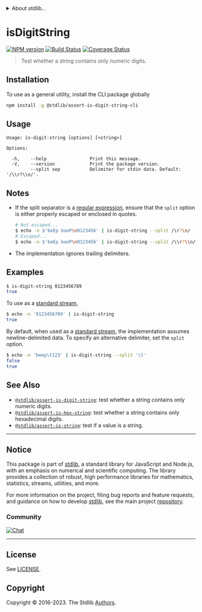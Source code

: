 <!--

@license Apache-2.0

Copyright (c) 2018 The Stdlib Authors.

Licensed under the Apache License, Version 2.0 (the "License");
you may not use this file except in compliance with the License.
You may obtain a copy of the License at

   http://www.apache.org/licenses/LICENSE-2.0

Unless required by applicable law or agreed to in writing, software
distributed under the License is distributed on an "AS IS" BASIS,
WITHOUT WARRANTIES OR CONDITIONS OF ANY KIND, either express or implied.
See the License for the specific language governing permissions and
limitations under the License.

-->


<details>
  <summary>
    About stdlib...
  </summary>
  <p>We believe in a future in which the web is a preferred environment for numerical computation. To help realize this future, we've built stdlib. stdlib is a standard library, with an emphasis on numerical and scientific computation, written in JavaScript (and C) for execution in browsers and in Node.js.</p>
  <p>The library is fully decomposable, being architected in such a way that you can swap out and mix and match APIs and functionality to cater to your exact preferences and use cases.</p>
  <p>When you use stdlib, you can be absolutely certain that you are using the most thorough, rigorous, well-written, studied, documented, tested, measured, and high-quality code out there.</p>
  <p>To join us in bringing numerical computing to the web, get started by checking us out on <a href="https://github.com/stdlib-js/stdlib">GitHub</a>, and please consider <a href="https://opencollective.com/stdlib">financially supporting stdlib</a>. We greatly appreciate your continued support!</p>
</details>

# isDigitString

[![NPM version][npm-image]][npm-url] [![Build Status][test-image]][test-url] [![Coverage Status][coverage-image]][coverage-url] <!-- [![dependencies][dependencies-image]][dependencies-url] -->

> Test whether a string contains only numeric digits.











<section class="cli">



<section class="installation">

## Installation

To use as a general utility, install the CLI package globally

```bash
npm install -g @stdlib/assert-is-digit-string-cli
```

</section>

<!-- CLI usage documentation. -->

<section class="usage">

## Usage

```text
Usage: is-digit-string [options] [<string>]

Options:

  -h,    --help                Print this message.
  -V,    --version             Print the package version.
         --split sep           Delimiter for stdin data. Default: '/\\r?\\n/'.
```

</section>

<!-- /.usage -->

<!-- CLI usage notes. Make sure to keep an empty line after the `section` element and another before the `/section` close. -->

<section class="notes">

## Notes

-   If the split separator is a [regular expression][mdn-regexp], ensure that the `split` option is either properly escaped or enclosed in quotes.

    ```bash
    # Not escaped...
    $ echo -n $'beEp booP\n0123456' | is-digit-string --split /\r?\n/
    # Escaped...
    $ echo -n $'beEp booP\n0123456' | is-digit-string --split /\\r?\\n/
    ```

-   The implementation ignores trailing delimiters.

</section>

<!-- /.notes -->

<section class="examples">

## Examples

```bash
$ is-digit-string 0123456789
true
```

To use as a [standard stream][standard-streams],

```bash
$ echo -n '0123456789' | is-digit-string
true
```

By default, when used as a [standard stream][standard-streams], the implementation assumes newline-delimited data. To specify an alternative delimiter, set the `split` option.

```bash
$ echo -n 'beep\t123' | is-digit-string --split '\t'
false
true
```

</section>

<!-- /.examples -->

</section>

<!-- /.cli -->

<!-- Section for related `stdlib` packages. Do not manually edit this section, as it is automatically populated. -->

<section class="related">

## See Also

-   <span class="package-name">[`@stdlib/assert-is-digit-string`][@stdlib/assert-is-digit-string]</span><span class="delimiter">: </span><span class="description">test whether a string contains only numeric digits.</span>
-   <span class="package-name">[`@stdlib/assert-is-hex-string`][@stdlib/assert/is-hex-string]</span><span class="delimiter">: </span><span class="description">test whether a string contains only hexadecimal digits.</span>
-   <span class="package-name">[`@stdlib/assert-is-string`][@stdlib/assert/is-string]</span><span class="delimiter">: </span><span class="description">test if a value is a string.</span>

</section>

<!-- /.related -->

<!-- Section for all links. Make sure to keep an empty line after the `section` element and another before the `/section` close. -->


<section class="main-repo" >

* * *

## Notice

This package is part of [stdlib][stdlib], a standard library for JavaScript and Node.js, with an emphasis on numerical and scientific computing. The library provides a collection of robust, high performance libraries for mathematics, statistics, streams, utilities, and more.

For more information on the project, filing bug reports and feature requests, and guidance on how to develop [stdlib][stdlib], see the main project [repository][stdlib].

### Community

[![Chat][chat-image]][chat-url]

---

## License

See [LICENSE][stdlib-license].


## Copyright

Copyright &copy; 2016-2023. The Stdlib [Authors][stdlib-authors].

</section>

<!-- /.stdlib -->

<!-- Section for all links. Make sure to keep an empty line after the `section` element and another before the `/section` close. -->

<section class="links">

[npm-image]: http://img.shields.io/npm/v/@stdlib/assert-is-digit-string-cli.svg
[npm-url]: https://npmjs.org/package/@stdlib/assert-is-digit-string-cli

[test-image]: https://github.com/stdlib-js/assert-is-digit-string@v0.1.0/actions/workflows/test.yml/badge.svg?branch=v0.1.0
[test-url]: https://github.com/stdlib-js/assert-is-digit-string@v0.1.0/actions/workflows/test.yml?query=branch:v0.1.0

[coverage-image]: https://img.shields.io/codecov/c/github/stdlib-js/assert-is-digit-string@v0.1.0/main.svg
[coverage-url]: https://codecov.io/github/stdlib-js/assert-is-digit-string@v0.1.0?branch=main

<!--

[dependencies-image]: https://img.shields.io/david/stdlib-js/assert-is-digit-string@v0.1.0.svg
[dependencies-url]: https://david-dm.org/stdlib-js/assert-is-digit-string@v0.1.0/main

-->

[chat-image]: https://img.shields.io/gitter/room/stdlib-js/stdlib.svg
[chat-url]: https://app.gitter.im/#/room/#stdlib-js_stdlib:gitter.im

[stdlib]: https://github.com/stdlib-js/stdlib

[stdlib-authors]: https://github.com/stdlib-js/stdlib/graphs/contributors

[cli-section]: https://github.com/stdlib-js/assert-is-digit-string@v0.1.0#cli
[cli-url]: https://github.com/stdlib-js/assert-is-digit-string@v0.1.0/tree/cli
[@stdlib/assert-is-digit-string]: https://github.com/stdlib-js/assert-is-digit-string@v0.1.0/tree/main

[umd]: https://github.com/umdjs/umd
[es-module]: https://developer.mozilla.org/en-US/docs/Web/JavaScript/Guide/Modules

[deno-url]: https://github.com/stdlib-js/assert-is-digit-string@v0.1.0/tree/deno
[umd-url]: https://github.com/stdlib-js/assert-is-digit-string@v0.1.0/tree/umd
[esm-url]: https://github.com/stdlib-js/assert-is-digit-string@v0.1.0/tree/esm
[branches-url]: https://github.com/stdlib-js/assert-is-digit-string@v0.1.0/blob/main/branches.md

[stdlib-license]: https://raw.githubusercontent.com/stdlib-js/assert-is-digit-string@v0.1.0/main/LICENSE

[standard-streams]: https://en.wikipedia.org/wiki/Standard_streams

[mdn-regexp]: https://developer.mozilla.org/en-US/docs/Web/JavaScript/Guide/Regular_Expressions

<!-- <related-links> -->

[@stdlib/assert/is-hex-string]: https://github.com/stdlib-js/assert-is-hex-string

[@stdlib/assert/is-string]: https://github.com/stdlib-js/assert-is-string

<!-- </related-links> -->

</section>

<!-- /.links -->
